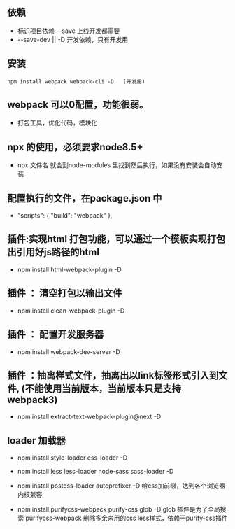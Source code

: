 ## 依赖
- 标识项目依赖 --save 上线开发都需要
-  --save-dev    ||   -D  开发依赖，只有开发用 

## 安装
```
npm install webpack webpack-cli -D   (开发用)

 ```

 ## webpack 可以0配置，功能很弱。
- 打包工具，优化代码，模块化

## npx 的使用，必须要求node8.5+
- npx 文件名     就会到node-modules 里找到然后执行，如果没有安装会自动安装

## 配置执行的文件，在package.json 中
-   "scripts": {
         "build": "webpack"
    },


## 插件:实现html 打包功能，可以通过一个模板实现打包出引用好js路径的html
- npm install html-webpack-plugin -D

## 插件 ： 清空打包以输出文件

- npm install clean-webpack-plugin -D

## 插件 ： 配置开发服务器

- npm install webpack-dev-server -D

## 插件 ：抽离样式文件，抽离出以link标签形式引入到文件, (不能使用当前版本，当前版本只是支持webpack3)
- npm install extract-text-webpack-plugin@next -D

## loader 加载器

- npm install style-loader css-loader -D
- npm install less less-loader node-sass sass-loader -D


- npm install postcss-loader autoprefixer -D   给css加前缀，达到各个浏览器内核兼容

- npm install purifycss-webpack purify-css glob -D    glob 插件是为了全局搜索   purifycss-webpack 删除多余未用的css less样式，依赖于purify-css插件